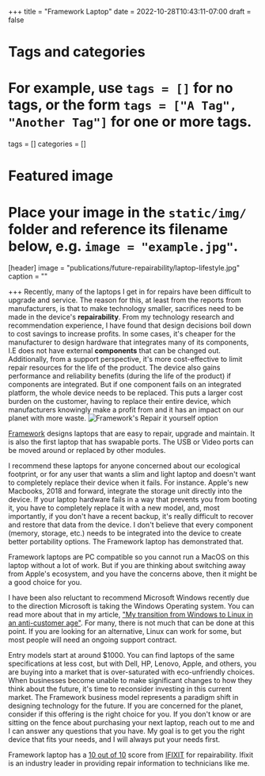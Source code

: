 +++
title = "Framework Laptop"
date = 2022-10-28T10:43:11-07:00
draft = false

# Tags and categories
# For example, use `tags = []` for no tags, or the form `tags = ["A Tag", "Another Tag"]` for one or more tags.
tags = []
categories = []

# Featured image
# Place your image in the `static/img/` folder and reference its filename below, e.g. `image = "example.jpg"`.
[header]
image = "publications/future-repairability/laptop-lifestyle.jpg"
caption = ""

+++
Recently, many of the laptops I get in for repairs have been difficult to upgrade and service. The reason for this, at least from the reports from manufacturers, is that to make technology smaller, sacrifices need to be made in the device's **repairability**. From my technology research and recommendation experience, I have found that design decisions boil down to cost savings to increase profits.  In some cases, it's cheaper for the manufacturer to design hardware that integrates many of its components, I.E does not have external **components** that can be changed out. Additionally, from a support perspective, it's more cost-effective to limit repair resources for the life of the product. The device also gains performance and reliability benefits (during the life of the product) if components are integrated.  But if one component fails on an integrated platform, the whole device needs to be replaced. This puts a larger cost burden on the customer, having to replace their entire device, which manufacturers knowingly make a profit from and it has an impact on our planet with more waste.
![Framework's Repair it yourself option](https://www.scottrlarson.com/img/publications/future-repairability/framework-laptop.jpg)

[Framework](https://frame.work/) designs laptops that are easy to repair, upgrade and maintain. It is also the first laptop that has swapable ports. The USB or Video ports can be moved around or replaced by other modules.

I recommend these laptops for anyone concerned about our ecological footprint, or for any user that wants a slim and light laptop and doesn't want to completely replace their device when it fails. For instance. Apple's new Macbooks, 2018 and forward, integrate the storage unit directly into the device. If your laptop hardware fails in a way that prevents you from booting it, you have to completely replace it with a new model, and, most importantly, if you don't have a recent backup, it's really difficult to recover and restore that data from the device. I don't believe that every component (memory, storage, etc.) needs to be integrated into the device to create better portability options. The Framework laptop has demonstrated that.

Framework laptops are PC compatible so you cannot run a MacOS on this laptop without a lot of work. But if you are thinking about switching away from Apple's ecosystem, and you have the concerns above, then it might be a good choice for you.

I have been also reluctant to recommend Microsoft Windows recently due to the direction Microsoft is taking the Windows Operating system. You can read more about that in my article, ["My transition from Windows to Linux in an anti-customer age"](/publications/publication-win-11-requirements-caused-linux-switch.md). For many, there is not much that can be done at this point. If you are looking for an alternative, Linux can work for some, but most people will need an ongoing support contract.

Entry models start at around $1000. You can find laptops of the same specifications at less cost, but with Dell, HP, Lenovo, Apple, and others, you are buying into a market that is over-saturated with eco-unfriendly choices. When businesses become unable to make significant changes to how they think about the future, it's time to reconsider investing in this current market. The Framework business model represents a paradigm shift in designing technology for the future. If you are concerned for the planet, consider if this offering is the right choice for you. If you don't know or are sitting on the fence about purchasing your next laptop, reach out to me and I can answer any questions that you have. My goal is to get you the right device that fits your needs, and I will always put your needs first.


Framework laptop has a [10 out of 10](https://www.ifixit.com/News/51614/framework-laptop-teardown-10-10-but-is-it-perfect) score from [IFIXIT](https://www.ifixit.com/) for repairability. Ifixit is an industry leader in providing repair information to technicians like me.